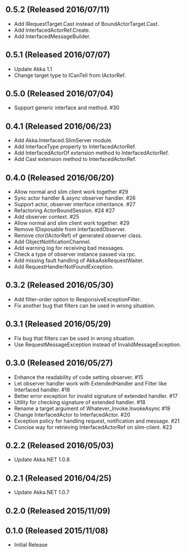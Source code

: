 ## 0.5.2 (Released 2016/07/11)

* Add IRequestTarget.Cast instead of BoundActorTarget.Cast.
* Add InterfacedActorRef.Create.
* Add InterfacedMessageBuilder.

## 0.5.1 (Released 2016/07/07)

* Update Akka 1.1
* Change target type to ICanTell from IActorRef.

## 0.5.0 (Released 2016/07/04)

* Support generic interface and method. #30

## 0.4.1 (Released 2016/06/23)

* Add Akka.Interfaced.SlimServer module.
* Add InterfaceType property to InterfacedActorRef.
* Add InterfacedActorOf extension method to InterfacedActorRef.
* Add Cast extension method to InterfacedActorRef.

## 0.4.0 (Released 2016/06/20)

* Allow normal and slim client work together #29
* Sync actor handler & async observer handler. #26
* Support actor, observer interface inheritance. #27
* Refactoring ActorBoundSession. #24 #27
* Add observer context. #25
* Allow normal and slim client work together. #29
* Remove IDisposable from InterfacedObserver.
* Remove ctor(IActorRef) of generated observer class.
* Add ObjectNotificationChannel.
* Add warning log for receiving bad messages.
* Check a type of observer instance passed via rpc.
* Add missing fault handling of AkkaAskRequestWaiter.
* Add RequestHandlerNotFoundException.

## 0.3.2 (Released 2016/05/30)

* Add filter-order option to ResponsiveExceptionFilter.
* Fix another bug that filters can be used in wrong situation.

## 0.3.1 (Released 2016/05/29)

* Fix bug that filters can be used in wrong situation.
* Use RequestMessageException instead of InvalidMessageException.

## 0.3.0 (Released 2016/05/27)

* Enhance the readability of code setting observer. #15
* Let observer handler work with ExtendedHandler and Filter like Interfaced handler. #16
* Better error exception for invalid signature of extended handler. #17
* Utility for checking signature of extended handler. #18
* Rename a target argument of Whatever_Invoke.InvokeAsync #19
* Change InterfacedActor<T> to InterfacedActor. #20
* Exception policy for handling request, notification and message. #21
* Concise way for retrieving InterfacedActorRef on slim-client. #23

## 0.2.2 (Released 2016/05/03)

* Update Akka.NET 1.0.8

## 0.2.1 (Released 2016/04/25)

* Update Akka.NET 1.0.7

## 0.2.0 (Released 2015/11/09)

## 0.1.0 (Released 2015/11/08)

* Initial Release
